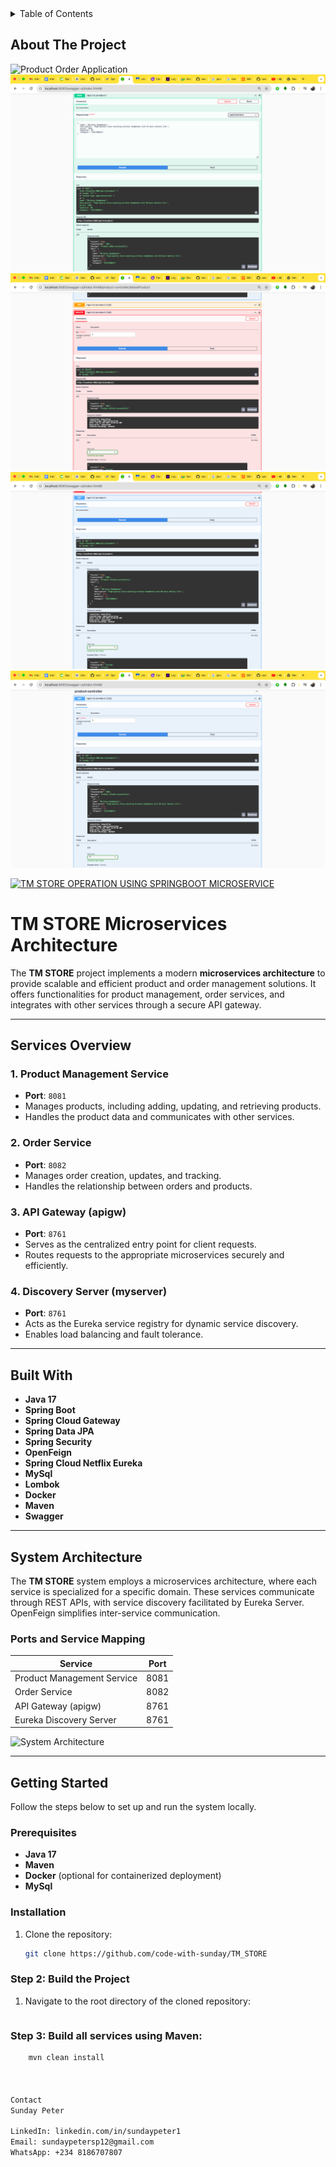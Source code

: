 <!-- TABLE OF CONTENTS -->
<details>
  <summary>Table of Contents</summary>
  <ol>
    <li><a href="#about-the-project">About The Project</a></li>
    <li><a href="#built-with">Built With</a></li>
    <li><a href="#getting-started">Getting Started</a></li>
    <li><a href="#featuresusage">Features/Usage</a></li>
    <li><a href="#sample-test">Sample Test</a></li>
    <li><a href="#sample-data-persisting-db">Sample Data Persisting DB</a></li>
    <li><a href="#contact">Contact</a></li>
  </ol>
</details>

<!-- ABOUT THE PROJECT -->
## About The Project

![Product Order Application](eureka.png)
![Product Order Application](addproduct.png)
![Product Order Application](delete.png)
![Product Order Application](getall.png)
![Product Order Application](getbyid.png)

[![TM STORE OPERATION USING SPRINGBOOT MICROSERVICE](endpoint_swagger.png)](endpoint_swagger.png)

# TM STORE Microservices Architecture

The **TM STORE** project implements a modern **microservices architecture** to provide scalable and efficient product and order management solutions. It offers functionalities for product management, order services, and integrates with other services through a secure API gateway.

---

## Services Overview

### 1. **Product Management Service**
- **Port**: `8081`
- Manages products, including adding, updating, and retrieving products.
- Handles the product data and communicates with other services.

### 2. **Order Service**
- **Port**: `8082`
- Manages order creation, updates, and tracking.
- Handles the relationship between orders and products.

### 3. **API Gateway (apigw)**
- **Port**: `8761`
- Serves as the centralized entry point for client requests.
- Routes requests to the appropriate microservices securely and efficiently.

### 4. **Discovery Server (myserver)**
- **Port**: `8761`
- Acts as the Eureka service registry for dynamic service discovery.
- Enables load balancing and fault tolerance.

---

## Built With

- **Java 17**
- **Spring Boot**
- **Spring Cloud Gateway**
- **Spring Data JPA**
- **Spring Security**
- **OpenFeign**
- **Spring Cloud Netflix Eureka**
- **MySql**
- **Lombok**
- **Docker**
- **Maven**
- **Swagger**

---

## System Architecture

The **TM STORE** system employs a microservices architecture, where each service is specialized for a specific domain. These services communicate through REST APIs, with service discovery facilitated by Eureka Server. OpenFeign simplifies inter-service communication.

### Ports and Service Mapping
| Service                       | Port |
|-------------------------------|------|
| Product Management Service     | 8081 |
| Order Service                  | 8082 |
| API Gateway (apigw)            | 8761 |
| Eureka Discovery Server        | 8761 |

![System Architecture](architecture_diagram.png)

---

## Getting Started

Follow the steps below to set up and run the system locally.

### Prerequisites

- **Java 17**
- **Maven**
- **Docker** (optional for containerized deployment)
- **MySql**

### Installation

1. Clone the repository:
   ```bash
   git clone https://github.com/code-with-sunday/TM_STORE
### Step 2: Build the Project

1. Navigate to the root directory of the cloned repository:
   ```bash

### Step 3: Build all services using Maven:
 ```bash
     mvn clean install



Contact
Sunday Peter

LinkedIn: linkedin.com/in/sundaypeter1
Email: sundaypetersp12@gmail.com
WhatsApp: +234 8186707807
